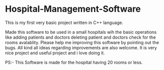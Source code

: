 # Hospital-Management-Software
This is my first very basic project written in C++ language.

Made this software to be used in a small hospitals wih the basic operations like adding patients and doctors deleting patient and doctors
check for the rooms avalablity.
Please help me improving this software by pointing out the bugs.
All kind all ideas regarding improvements are also welcome.
It is very nice project and useful project and i love doing it.


PS:- This Software is made for the hospital having 20 rooms or less.
